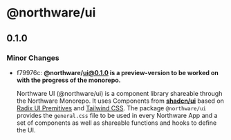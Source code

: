 # @northware/ui

## 0.1.0

### Minor Changes

- f79976c: **@northware/ui@0.1.0 is a preview-version to be worked on with the progress of the monorepo.**

  Northware UI (@northware/ui) is a component library shareable through the Northware Monorepo.
  It uses Components from **[shadcn/ui](https://ui.shadcn.com/)** based on [Radix UI Premitives](https://www.radix-ui.com/primitives) and [Tailwind CSS](https://tailwindcss.com/).
  The package `@northware/ui` provides the `general.css` file to be used in every Northware App and a set of components as well as shareable functions and hooks to define the UI.

